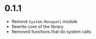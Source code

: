 # 0.1.1
* Remove `System.Monopati` module
* Rewrite core of the library
* Removed functions that do system calls
